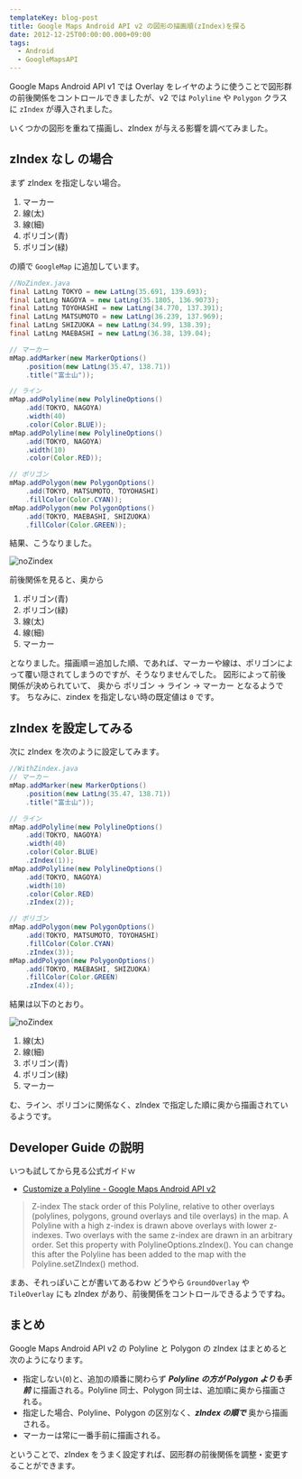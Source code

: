 ```yaml
---
templateKey: blog-post
title: Google Maps Android API v2 の図形の描画順(zIndex)を探る
date: 2012-12-25T00:00:00.000+09:00
tags:
  - Android
  - GoogleMapsAPI
---
```

Google Maps Android API v1 では Overlay をレイヤのように使うことで図形群の前後関係をコントロールできましたが、v2 では `Polyline` や `Polygon` クラスに `zIndex` が導入されました。

いくつかの図形を重ねて描画し、zIndex が与える影響を調べてみました。

<!-- more -->

## zIndex なし の場合

まず zIndex を指定しない場合。

1. マーカー
2. 線(太)
3. 線(細)
4. ポリゴン(青)
5. ポリゴン(緑)

の順で ```GoogleMap``` に追加しています。

```java
//NoZindex.java
final LatLng TOKYO = new LatLng(35.691, 139.693);
final LatLng NAGOYA = new LatLng(35.1805, 136.9073);
final LatLng TOYOHASHI = new LatLng(34.770, 137.391);
final LatLng MATSUMOTO = new LatLng(36.239, 137.969);
final LatLng SHIZUOKA = new LatLng(34.99, 138.39);
final LatLng MAEBASHI = new LatLng(36.38, 139.04);

// マーカー
mMap.addMarker(new MarkerOptions()
	.position(new LatLng(35.47, 138.71))
	.title("富士山"));

// ライン
mMap.addPolyline(new PolylineOptions()
	.add(TOKYO, NAGOYA)
    .width(40)
    .color(Color.BLUE));
mMap.addPolyline(new PolylineOptions()
	.add(TOKYO, NAGOYA)
    .width(10)
    .color(Color.RED));

// ポリゴン
mMap.addPolygon(new PolygonOptions()
	.add(TOKYO, MATSUMOTO, TOYOHASHI)
	.fillColor(Color.CYAN));
mMap.addPolygon(new PolygonOptions()
	.add(TOKYO, MAEBASHI, SHIZUOKA)
	.fillColor(Color.GREEN));
```

結果、こうなりました。

![noZindex](https://blog.amay077.net/img/posts/zindex_off.png)

前後関係を見ると、奥から

1. ポリゴン(青)
2. ポリゴン(緑)
3. 線(太)
4. 線(細)
5. マーカー

となりました。描画順＝追加した順、であれば、マーカーや線は、ポリゴンによって覆い隠されてしまうのですが、そうなりませんでした。
図形によって前後関係が決められていて、
奥から ポリゴン → ライン → マーカー となるようです。
ちなみに、zindex を指定しない時の既定値は ```0``` です。

## zIndex を設定してみる

次に zIndex を次のように設定してみます。

```java
//WithZindex.java
// マーカー
mMap.addMarker(new MarkerOptions()
	.position(new LatLng(35.47, 138.71))
	.title("富士山"));

// ライン
mMap.addPolyline(new PolylineOptions()
	.add(TOKYO, NAGOYA)
    .width(40)
    .color(Color.BLUE)
    .zIndex(1));
mMap.addPolyline(new PolylineOptions()
	.add(TOKYO, NAGOYA)
    .width(10)
    .color(Color.RED)
    .zIndex(2));

// ポリゴン
mMap.addPolygon(new PolygonOptions()
	.add(TOKYO, MATSUMOTO, TOYOHASHI)
	.fillColor(Color.CYAN)
	.zIndex(3));
mMap.addPolygon(new PolygonOptions()
	.add(TOKYO, MAEBASHI, SHIZUOKA)
	.fillColor(Color.GREEN)
	.zIndex(4));
```

結果は以下のとおり。

![noZindex](https://blog.amay077.net/img/posts/zindex_on.png)

1. 線(太)
2. 線(細)
3. ポリゴン(青)
4. ポリゴン(緑)
5. マーカー

む、ライン、ポリゴンに関係なく、zIndex で指定した順に奥から描画されているようです。

## Developer Guide の説明
いつも試してから見る公式ガイドｗ

* [Customize a Polyline - Google Maps Android API v2](https://developers.google.com/maps/documentation/android/lines#customize_a_polyline)

> Z-index
The stack order of this Polyline, relative to other overlays (polylines, polygons, ground overlays and tile overlays) in the map. A Polyline with a high z-index is drawn above overlays with lower z-indexes. Two overlays with the same z-index are drawn in an arbitrary order. Set this property with PolylineOptions.zIndex(). You can change this after the Polyline has been added to the map with the Polyline.setZIndex() method.

まあ、それっぽいことが書いてあるわｗ
どうやら `GroundOverlay` や `TileOverlay` にも zIndex があり、前後関係をコントロールできるようですね。

## まとめ
Google Maps Android API v2 の Polyline と Polygon の zIndex はまとめると次のようになります。

* 指定しない(```0```)と、追加の順番に関わらず ***Polyline の方が Polygon よりも手前*** に描画される。Polyline 同士、Polygon 同士は、追加順に奥から描画される。
* 指定した場合、Polyline、Polygon の区別なく、***zIndex の順で*** 奥から描画される。
* マーカーは常に一番手前に描画される。

ということで、zIndex をうまく設定すれば、図形群の前後関係を調整・変更することができます。

